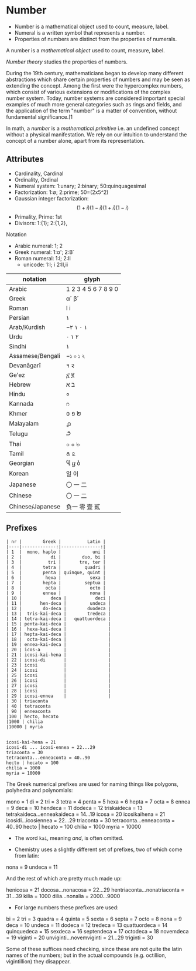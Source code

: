 # Number

* Number is a mathematical object used to count, measure, label.
* Numeral is a written symbol that represents a number.
* Properties of numbers are distinct from the properties of numerals.

A number is a *mathematical object* used to count, measure, label.

*Number theory* studies the properties of numbers.

During the 19th century, mathematicians began to develop many different abstractions which share certain properties of numbers and may be seen as extending the concept. Among the first were the hypercomplex numbers, which consist of various extensions or modifications of the complex number system. Today, number systems are considered important special examples of much more general categories such as rings and fields, and the application of the term "number" is a matter of convention, without fundamental significance.[1

In math, a *number* is a *mathematical primitive* i.e. an undefined concept without a physical manifestation. We rely on our intuition to understand the concept of a number alone, apart from its representation.

## Attributes

- Cardinality, Cardinal
- Ordinality, Ordinal
- Numeral system: 1:unary; 2:binary; 50:quinquagesimal
- Factorization: 1:∅; 2:prime; 50=(2x5^2)
- Gaussian integer factorization: $$(1+i)(1-i) (1+i)(1-i)$$
- Primality, Prime: 1st
- Divisors: 1:{1}; 2:{1,2}, 

Notation
- Arabic numeral: 1; 2
- Greek numeral: 1:α'; 2:Β´
- Roman numeral: 1:I; 2:II
  - unicode: 1:Ⅰ; ⅰ 2:Ⅱ,ⅱ


notation           | glyph
-------------------|---------
Arabic             | 1  2 3 4 5 6 7 8 9 0  
Greek              | α´ β´  
Roman              | Ⅰ ⅰ  
Persian            | ١  
Arab/Kurdish       | −١ ٠ ١ ٢  
Urdu               | ۰ ۱ ۲  
Sindhi             | ١  
Assamese/Bengali   | −১ ০ ১ ২  
Devanāgarī         | १ २ 
Ge'ez              | ፩ ፪ 
Hebrew             | ב א  
Hindu              | ० 
Kannada            | ೧ 
Khmer              | ០ ១ ២ 
Malayalam          | ൧ 
Telugu             | ౨ 
Thai               | ๐ ๑ ๒ 
Tamil              | ௧ ௨ 
Georgian           | Ⴁ ⴁ ბ 
Korean             | 일 이 
Japanese           | 〇 一 二 
Chinese            | 〇 一 二 
Chinese/Japanese   | 负一 零 壹 貳 


## Prefixes

```
| nr |        Greek |          Latin |
|----|-------------:|---------------:|
| 1  |  mono, haplo |            uni |
| 2  |           di |        duo, bi |
| 3  |          tri |       tre, ter |
| 4  |        tetra |         quadri |
| 5  |        penta | quinque, quint |
| 6  |         hexa |           sexa |
| 7  |        hepta |         septua |
| 8  |         octa |           octo |
| 9  |        ennea |           nona |
| 10 |           deca |           deci |
| 11 |       hen-deca |         undeca |
| 12 |        do-deca |        duodeca |
| 13 |  tris-kai-deca |        tredeca |
| 14 | tetra-kai-deca |   quattuordeca |
| 15 | penta-kai-deca |                |
| 16 |  hexa-kai-deca |                |
| 17 | hepta-kai-deca |                |
| 18 |  octa-kai-deca |                |
| 19 | ennea-kai-deca |                |
| 20 | icos-a         |                |
| 21 | icosi-kai-hena |                |
| 22 | icosi-di       |                |
| 23 | icosi          |                |
| 24 | icosi          |                |
| 25 | icosi          |                |
| 26 | icosi          |                |
| 27 | icosi          |                |
| 28 | icosi          |                |
| 29 | icosi-ennea    |                |
| 30 | triaconta
| 40 | tetraconta
| 90 | enneaconta
|100 | hecto, hecato
|1000 | chilia
|10000 | myria


icosi-kai-hena = 21
icosi-di ... icosi-ennea = 22...29
triaconta = 30
tetraconta...enneaconta = 40..90
hecto | hecato = 100
chilia = 1000
myria = 10000

```

The Greek numerical prefixes are used for naming things like polygons, polyhedra and polynomials:

mono = 1
di = 2
tri = 3
tetra = 4
penta = 5
hexa = 6
hepta = 7
octa = 8
ennea = 9
deca = 10
hendeca = 11
dodeca = 12
triskaideca = 13
tetrakaideca...enneakaideca = 14...19
icosa = 20
icosikaihena = 21
icosidi...icosiennea = 22...29
triaconta = 30
tetraconta...enneaconta = 40..90
hecto | hecato = 100
chilia = 1000
myria = 10000

* The word `kai`, meaning *and*, is often omitted.

* Chemistry uses a slightly different set of prefixes, two of which come from latin:

nona = 9
undeca = 11

And the rest of which are pretty much made up:

henicosa = 21
docosa...nonacosa = 22...29
hentriaconta...nonatriaconta = 31...39
kilia = 1000
dilia...nonalia = 2000...9000


* For large numbers these prefixes are used:

bi = 2
tri = 3
quadra = 4
quinta = 5
sexta = 6
septa = 7
octo = 8
nona = 9
deca = 10
undeca = 11
dodeca = 12
tredeca = 13
quattuordeca = 14
quinquedeca = 15
sexdeca = 16
septendeca = 17
octodeca = 18
novemdeca = 19
viginti = 20
unviginti...novemviginti = 21...29
triginti = 30

Some of these suffices need checking, since these are not quite the latin names of the numbers; but in the actual compounds (e.g. octillion, vigintillion) they disappear.
